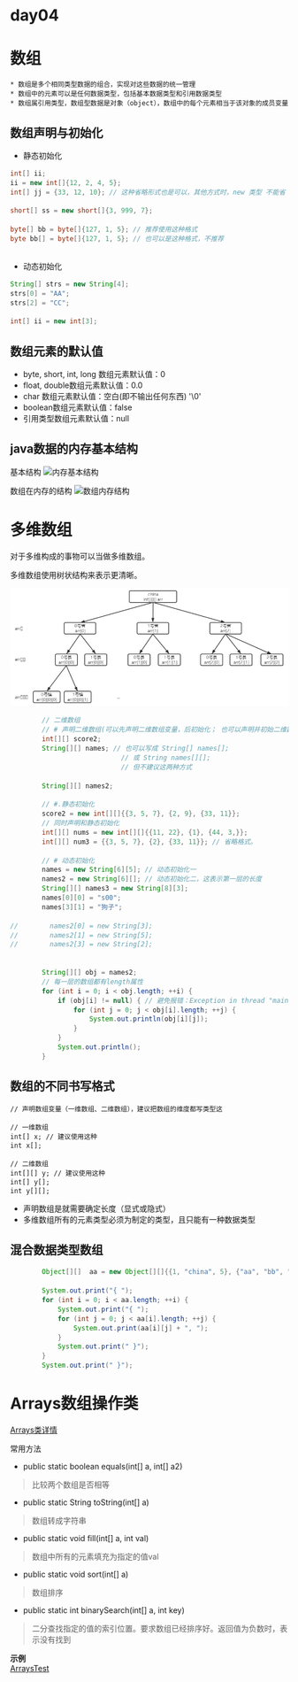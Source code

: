 day04
==

# 数组
```text
* 数组是多个相同类型数据的组合，实现对这些数据的统一管理
* 数组中的元素可以是任何数据类型，包括基本数据类型和引用数据类型
* 数组属引用类型，数组型数据是对象（object），数组中的每个元素相当于该对象的成员变量

```

## 数组声明与初始化
* 静态初始化
```java
int[] ii;
ii = new int[]{12, 2, 4, 5};
int[] jj = {33, 12, 10}; // 这种省略形式也是可以，其他方式时，new 类型 不能省

short[] ss = new short[]{3, 999, 7};

byte[] bb = byte[]{127, 1, 5}; // 推荐使用这种格式
byte bb[] = byte[]{127, 1, 5}; // 也可以是这种格式，不推荐



```

* 动态初始化
```java
String[] strs = new String[4];
strs[0] = "AA";
strs[2] = "CC";

int[] ii = new int[3];

```

## 数组元素的默认值
* byte, short, int, long 数组元素默认值：0
* float, double数组元素默认值：0.0
* char 数组元素默认值：空白(即不输出任何东西) '\0'
* boolean数组元素默认值：false
* 引用类型数组元素默认值：null

## java数据的内存基本结构
基本结构
![内存基本结构](./images/内存基本结构.png)

数组在内存的结构
![数组内存结构](./images/数组在内存中的结构.png)


# 多维数组
对于多维构成的事物可以当做多维数组。

多维数组使用树状结构来表示更清晰。

![](./images/multi_layer_array.png)

```java
        // 二维数组
        // # 声明二维数组(可以先声明二维数组变量，后初始化； 也可以声明并初始二维数组)
        int[][] score2;
        String[][] names; // 也可以写成 String[] names[];
                            // 或 String names[][];
                            // 但不建议这两种方式

        String[][] names2;

        // #.静态初始化
        score2 = new int[][]{{3, 5, 7}, {2, 9}, {33, 11}};
        // 同时声明和静态初始化
        int[][] nums = new int[][]{{11, 22}, {1}, {44, 3,}};
        int[][] num3 = {{3, 5, 7}, {2}, {33, 11}}; // 省略格式。

        // # 动态初始化
        names = new String[6][5]; // 动态初始化一
        names2 = new String[6][]; // 动态初始化二，这表示第一层的长度
        String[][] names3 = new String[8][3];
        names[0][0] = "s00";
        names[3][1] = "狗子";

//        names2[0] = new String[3];
//        names2[1] = new String[5];
//        names2[3] = new String[2];


        String[][] obj = names2;
        // 每一层的数组都有length属性
        for (int i = 0; i < obj.length; ++i) {
            if (obj[i] != null) { // 避免报错：Exception in thread "main" java.lang.NullPointerException
                for (int j = 0; j < obj[i].length; ++j) {
                    System.out.println(obj[i][j]);
                }
            }
            System.out.println();
        }
```

## 数组的不同书写格式
```text
// 声明数组变量（一维数组、二维数组），建议把数组的维度都写类型这

// 一维数组
int[] x; // 建议使用这种
int x[];

// 二维数组
int[][] y; // 建议使用这种
int[] y[];
int y[][];

```

* 声明数组是就需要确定长度（显式或隐式）
* 多维数组所有的元素类型必须为制定的类型，且只能有一种数据类型

## 混合数据类型数组
```java
        Object[][]  aa = new Object[][]{{1, "china", 5}, {"aa", "bb", "bb"}, {2.3, 3,14}};

        System.out.print("{ ");
        for (int i = 0; i < aa.length; ++i) {
            System.out.print("{ ");
            for (int j = 0; j < aa[i].length; ++j) {
                System.out.print(aa[i][j] + ", ");
            }
            System.out.print(" }");
        }
        System.out.print(" }");

```

# Arrays数组操作类
[Arrays类详情](./Arrays类.md)  

常用方法
* public static boolean equals(int[] a, int[] a2)
>比较两个数组是否相等

* public static String toString(int[] a)
>数组转成字符串

* public static void fill(int[] a, int val)
>数组中所有的元素填充为指定的值val

* public static void sort(int[] a)
>数组排序

* public static int binarySearch(int[] a, int key)
>二分查找指定的值的索引位置。要求数组已经排序好。返回值为负数时，表示没有找到

**示例**  
[ArraysTest](./src/com/atguigu/java/ArraysTest.java)